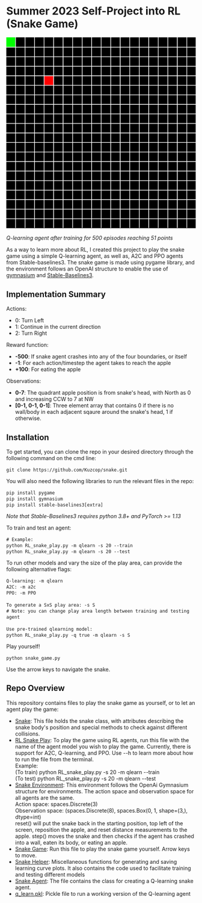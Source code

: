 # **Summer 2023 Self-Project into RL (Snake Game)**

![](misc/snake_game.gif)

*Q-learning agent after training for 500 episodes reaching 51 points*

As a way to learn more about RL, I created this project to play the snake game using a simple Q-learning agent, as well as, A2C and PPO agents from Stable-baselines3. The snake game is made using pygame library, and the environment follows an OpenAI structure to enable the use of [gymnasium](https://gymnasium.farama.org/content/basic_usage/) and [Stable-Baselines3](https://stable-baselines3.readthedocs.io/en/master/index.html).

## Implementation Summary

Actions:
- 0: Turn Left
- 1: Continue in the current direction
- 2: Turn Right

Reward function:
- **-500**: If snake agent crashes into any of the four boundaries, or itself
- **-1**: For each action/timestep the agent takes to reach the apple
- **+100**: For eating the apple

Observations:
- **0-7**: The quadrant apple position is from snake's head, with North as 0 and increasing CCW to 7 at NW
- **[0-1, 0-1, 0-1]**: Three element array that contains 0 if there is no wall/body in each adjacent sqaure around the snake's head, 1 if otherwise.

## Installation

To get started, you can clone the repo in your desired directory through the following command on the cmd line:
```
git clone https://github.com/Kuzcop/snake.git
```

You will also need the following libraries to run the relevant files in the repo:
```
pip install pygame
pip install gymnasium
pip install stable-baselines3[extra] 
```
*Note that Stable-Baselines3 requires python 3.8+ and PyTorch >= 1.13*

To train and test an agent:
```
# Example:
python RL_snake_play.py -m qlearn -s 20 --train
python RL_snake_play.py -m qlearn -s 20 --test
```

To run other models and vary the size of the play area, can provide the following alternative flags:
```
Q-learning: -m qlearn
A2C: -m a2c
PPO: -m PPO

To generate a SxS play area: -s S
# Note: you can change play area length between training and testing agent

Use pre-trained qlearning model:
python RL_snake_play.py -q true -m qlearn -s S
```
Play yourself!
```
python snake_game.py
```
Use the arrow keys to navigate the snake.

## Repo Overview
This repository contains files to play the snake game as yourself, or to let an agent play the game:

- [Snake](snake.py): This file holds the snake class, with attributes describing the snake body's position and special methods to check against different collisions.
- [RL Snake Play](RL_snake_play.py): To play the game using RL agents, run this file with the name of the agent model you wish to play the game. Currently, there is support for A2C, Q-learning, and PPO. Use --h to learn more about how to run the file from the terminal. <br />
Example: <br />  (To train) python RL_snake_play.py -s 20 -m qlearn --train <br /> (To test) python RL_snake_play.py -s 20 -m qlearn --test
- [Snake Environment](snake_environment): This environment follows the OpenAi Gymnasium structure for environments. The action space and observation space for all agents are the same.<br />
Action space: spaces.Discrete(3)<br />
Observation space: (spaces.Discrete(8), spaces.Box(0, 1, shape=(3,), dtype=int)<br />
reset() will put the snake back in the starting position, top left of the screen, reposition the apple, and reset distance measurements to the apple. step() moves the snake and then checks if the agent has crashed into a wall, eaten its body, or eating an apple.
- [Snake Game](snake_game.py): Run this file to play the snake game yourself. Arrow keys to move.
- [Snake Helper](snake_helper.py): Miscellaneous functions for generating and saving learning curve plots. It also contains the code used to facilitate training and testing different models
- [Snake Agent](snake_agent.py): The file contains the class for creating a Q-learning snake agent.
- [q_learn.pkl](q_learn.pkl): Pickle file to run a working version of the Q-learning agent 
